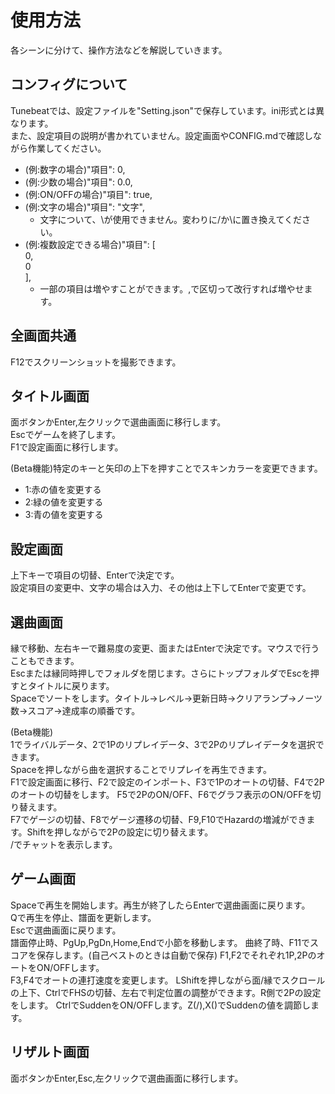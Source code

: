 # 使用方法
各シーンに分けて、操作方法などを解説していきます。

## コンフィグについて
Tunebeatでは、設定ファイルを"Setting.json"で保存しています。ini形式とは異なります。  
また、設定項目の説明が書かれていません。設定画面やCONFIG.mdで確認しながら作業してください。
- (例:数字の場合)"項目": 0,
- (例:少数の場合)"項目": 0.0,
- (例:ON/OFFの場合)"項目": true,
- (例:文字の場合)"項目": "文字",
  - 文字について、\が使用できません。変わりに/か\\に置き換えてください。
- (例:複数設定できる場合)"項目": [  
    0,  
    0  
  ],  
  - 一部の項目は増やすことができます。,で区切って改行すれば増やせます。

## 全画面共通
F12でスクリーンショットを撮影できます。

## タイトル画面
面ボタンかEnter,左クリックで選曲画面に移行します。  
Escでゲームを終了します。  
F1で設定画面に移行します。

(Beta機能)特定のキーと矢印の上下を押すことでスキンカラーを変更できます。
- 1:赤の値を変更する
- 2:緑の値を変更する
- 3:青の値を変更する

## 設定画面
上下キーで項目の切替、Enterで決定です。  
設定項目の変更中、文字の場合は入力、その他は上下してEnterで変更です。

## 選曲画面
縁で移動、左右キーで難易度の変更、面またはEnterで決定です。マウスで行うこともできます。  
Escまたは縁同時押しでフォルダを閉じます。さらにトップフォルダでEscを押すとタイトルに戻ります。  
Spaceでソートをします。タイトル→レベル→更新日時→クリアランプ→ノーツ数→スコア→達成率の順番です。

(Beta機能)  
1でライバルデータ、2で1Pのリプレイデータ、3で2Pのリプレイデータを選択できます。  
Spaceを押しながら曲を選択することでリプレイを再生できます。  
F1で設定画面に移行、F2で設定のインポート、F3で1Pのオートの切替、F4で2Pのオートの切替をします。
F5で2PのON/OFF、F6でグラフ表示のON/OFFを切り替えます。  
F7でゲージの切替、F8でゲージ遷移の切替、F9,F10でHazardの増減ができます。Shiftを押しながらで2Pの設定に切り替えます。  
/でチャットを表示します。

## ゲーム画面
Spaceで再生を開始します。再生が終了したらEnterで選曲画面に戻ります。  
Qで再生を停止、譜面を更新します。  
Escで選曲画面に戻ります。  
譜面停止時、PgUp,PgDn,Home,Endで小節を移動します。
曲終了時、F11でスコアを保存します。(自己ベストのときは自動で保存)
F1,F2でそれぞれ1P,2PのオートをON/OFFします。  
F3,F4でオートの連打速度を変更します。
LShiftを押しながら面/縁でスクロールの上下、CtrlでFHSの切替、左右で判定位置の調整ができます。R側で2Pの設定をします。
CtrlでSuddenをON/OFFします。Z(/),X(\)でSuddenの値を調節します。

## リザルト画面
面ボタンかEnter,Esc,左クリックで選曲画面に移行します。  
